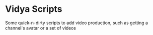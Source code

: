 # Vidya Scripts

Some quick-n-dirty scripts to add video production, such as getting a channel's avatar or a set of videos